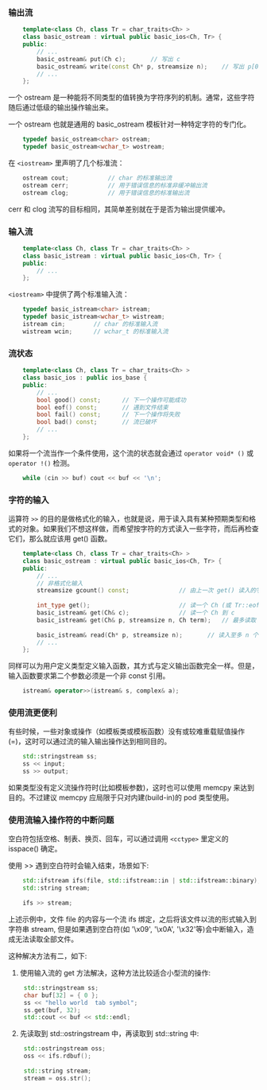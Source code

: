 

### 输出流

```c++
    template<class Ch, class Tr = char_traits<Ch> >
    class basic_ostream : virtual public basic_ios<Ch, Tr> {
    public:
        // ...
        basic_ostream& put(Ch c);       // 写出 c
        basic_ostream& write(const Ch* p, streamsize n);    // 写出 p[0]..p[n-1]
        // ...
    };
```
一个 ostream 是一种能将不同类型的值转换为字符序列的机制。通常，这些字符随后通过低级的输出操作输出来。

一个 ostream 也就是通用的 basic_ostream 模板针对一种特定字符的专门化。
```c++
    typedef basic_ostream<char> ostream;
    typedef basic_ostream<wchar_t> wostream;
```

在 `<iostream>` 里声明了几个标准流：
```c++
    ostream cout;           // char 的标准输出流
    ostream cerr;           // 用于错误信息的标准非缓冲输出流
    ostream clog;           // 用于错误信息的标准输出流
```
cerr 和 clog 流写的目标相同，其简单差别就在于是否为输出提供缓冲。

   
### 输入流

```c++
    template<class Ch, class Tr = char_traits<Ch> >
    class basic_istream : virtual public basic_ios<Ch, Tr> {
    public:
        // ...
    };
```
`<iostream>` 中提供了两个标准输入流：
```c++
    typedef basic_istream<char> istream;
    typedef basic_istream<wchar_t> wistream;
    istream cin;        // char 的标准输入流
    wistream wcin;      // wchar_t 的标准输入流
```


### 流状态

```c++
    template<class Ch, class Tr = char_traits<Ch> >
    class basic_ios : public ios_base {
    public:
        // ...
        bool good() const;      // 下一个操作可能成功
        bool eof() const;       // 遇到文件结束
        bool fail() const;      // 下一个操作将失败
        bool bad() const;       // 流已破坏
        // ...
    };
```
如果将一个流当作一个条件使用，这个流的状态就会通过 `operator void* ()` 或 `operator !()` 检测。
```c++
    while (cin >> buf) cout << buf << '\n';
```


### 字符的输入

运算符 `>>` 的目的是做格式化的输入，也就是说，用于读入具有某种预期类型和格式的对象。如果我们不想这样做，而希望按字符的方式读入一些字符，而后再检查它们，那么就应该用 get() 函数。
```c++
    template<class Ch, class Tr = char_traits<Ch> >
    class basic_ostream : virtual public basic_ios<Ch, Tr> {
    public:
        // ...
        // 非格式化输入
        streamsize gcount() const;              // 由上一次 get() 读入的字符个数
        
        int_type get();                         // 读一个 Ch (或 Tr::eof)
        basic_istream& get(Ch& c);              // 读一个 Ch 到 c
        basic_istream& get(Ch& p, streamsize n, Ch term);   // 最多读取 n - 1 个 Ch 到 p 中，以 term 作为结束符
        
        basic_istream& read(Ch* p, streamsize n);       // 读入至多 n 个字符
        // ...
    };
```

同样可以为用户定义类型定义输入函数，其方式与定义输出函数完全一样。但是，输入函数要求第二个参数必须是一个非 const 引用。
```c++
    istream& operator>>(istream& s, complex& a);
```


### 使用流更便利

有些时候，一些对象或操作（如模板类或模板函数）没有或较难重载赋值操作(=)，这时可以通过流的输入输出操作达到相同目的。
```c++
    std::stringstream ss;
    ss << input;
    ss >> output;
```

如果类型没有定义流操作符时(比如模板参数)，这时也可以使用 memcpy 来达到目的。不过建议 memcpy 应局限于只对内建(build-in)的 pod 类型使用。


### 使用流输入操作符的中断问题

空白符包括空格、制表、换页、回车，可以通过调用 `<cctype>` 里定义的 isspace() 确定。

使用 >> 遇到空白符时会输入结束，场景如下:
```c++
    std::ifstream ifs(file, std::ifstream::in | std::ifstream::binary);
    std::string stream;
    
    ifs >> stream;
```
上述示例中，文件 file 的内容与一个流 ifs 绑定，之后将该文件以流的形式输入到字符串 stream, 但是如果遇到空白符(如 '\x09', '\x0A', '\x32'等)会中断输入，造成无法读取全部文件。

这种解决方法有二，如下:
1. 使用输入流的 get 方法解决，这种方法比较适合小型流的操作:
   ```c++
    std::stringstream ss;
    char buf[32] = { 0 };
    ss << "hello world  tab symbol";
    ss.get(buf, 32);
    std::cout << buf << std::endl;
   ```

2. 先读取到 std::ostringstream 中，再读取到 std::string 中:
   ```c++
    std::ostringstream oss;
    oss << ifs.rdbuf();
    
    std::string stream;
    stream = oss.str();
   ```
